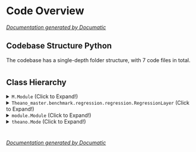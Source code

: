 # Code Overview

[_Documentation generated by Documatic_](https://www.documatic.com)

<!---Documatic-section-Codebase Structure Python-start--->
## Codebase Structure Python

The codebase has a single-depth folder structure,
                with 7 code files in total.

# #
<!---Documatic-section-Codebase Structure Python-end--->

<!---Documatic-section-Class Hierarchy-start--->
## Class Hierarchy

<!---Documatic-block-M.Module-start--->
<details>
	<summary><code>M.Module</code> (Click to Expand!)</summary>

* Theano-master.benchmark.regression.regression.RegressionLayer
</details>
<!---Documatic-block-M.Module-end--->

<!---Documatic-block-Theano_master.benchmark.regression.regression.RegressionLayer-start--->
<details>
	<summary><code>Theano_master.benchmark.regression.regression.RegressionLayer</code> (Click to Expand!)</summary>

* Theano-master.benchmark.regression.regression.SpecifiedRegressionLayer
</details>
<!---Documatic-block-Theano_master.benchmark.regression.regression.RegressionLayer-end--->

<!---Documatic-block-module.Module-start--->
<details>
	<summary><code>module.Module</code> (Click to Expand!)</summary>

* Theano-master.benchmark.autoencoder.aa.M
</details>
<!---Documatic-block-module.Module-end--->

<!---Documatic-block-theano.Mode-start--->
<details>
	<summary><code>theano.Mode</code> (Click to Expand!)</summary>

* Theano-master.benchmark.regression.regression.PrintEverythingMode
</details>
<!---Documatic-block-theano.Mode-end--->

# #
<!---Documatic-section-Class Hierarchy-end--->

[_Documentation generated by Documatic_](https://www.documatic.com)